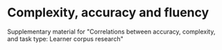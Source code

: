 # Complexity, accuracy and fluency
Supplementary material for "Correlations between accuracy, complexity, and task type: Learner corpus research"
